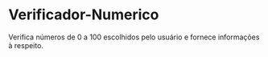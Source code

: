# Verificador-Numerico
 Verifica números de 0 a 100 escolhidos pelo usuário e fornece informações à respeito.
